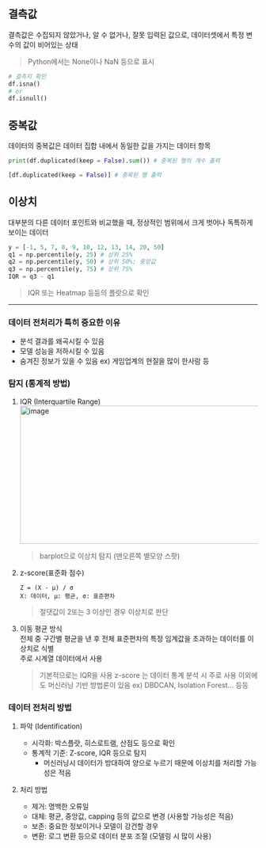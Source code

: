 ## 결측값
결측값은 수집되지 않았거나, 알 수 없거나, 잘못 입력된 값으로, 데이터셋에서 특정 변수의 값이 비어있는 상태
> Python에서는 None이나 NaN 등으로 표시
```python
# 결측지 확인
df.isna()
# or
df.isnull()
```

## 중복값
데이터의 중복값은 데이터 집합 내에서 동일한 값을 가지는 데이터 항목
```python
print(df.duplicated(keep = False).sum()) # 중복된 행의 개수 출력

[df.duplicated(keep = False)] # 중목된 행 출력
```

## 이상치
대부분의 다른 데이터 포인트와 비교했을 때, 정상적인 범위에서 크게 벗어나 독특하게 보이는 데이터
   ```python
   y = [-1, 5, 7, 8, 9, 10, 12, 13, 14, 20, 50]
   q1 = np.percentile(y, 25) # 상위 25%
   q2 = np.percentile(y, 50) # 상위 50%; 중앙값
   q3 = np.percentile(y, 75) # 상위 75%
   IQR = q3 - q1
   ```
> IQR 또는 Heatmap 등등의 플랏으로 확인

---

### 데이터 전처리가 특히 중요한 이유
- 분석 결과를 왜곡시킬 수 있음
- 모델 성능을 저하시킬 수 있음
- 숨겨진 정보가 있을 수 있음 ex) 게임업계의 현질을 많이 한사람 등

### 탐지 (통계적 방법)
1. IQR (Interquartile Range)
   <img width="637" height="279" alt="image" src="https://github.com/user-attachments/assets/4a9aa970-7d7c-46a6-a046-c0fa0f8664d6" />
   > barplot으로 이상치 탐지 (맨오른쪽 별모양 스팟)
   
2. z-score(표준화 점수)
   ```
   Z = (X - μ) / σ​
   X: 데이터, μ: 평균, σ: 표준편차
   ```
   > 절댓값이 2또는 3 이상인 경우 이상치로 판단

3. 이동 평균 방식  
   전체 중 구간별 평균을 낸 후 전체 표준편차의 특정 임계값을 초과하는 데이터를 이상치로 식별  
    주로 시계열 데이터에서 사용

   > 기본적으로는 IQR을 사용
   > z-score 는 데이터 통계 분석 시 주로 사용
   > 이외에도 머신러닝 기반 방법론이 있음 ex) DBDCAN, Isolation Forest... 등등

### 데이터 전처리 방법
1. 파악 (Identification)  
   - 시각화: 박스플랏, 히스로트램, 산점도 등으로 확인
   - 통계적 기준: Z-score, IQR 등으로 탐지
       - 머신러닝시 데이터가 방대하여 양으로 누르기 때문에 이상치를 처리할 가능성은 적음

2. 처리 방법
   - 제거: 명백한 오류일 
   - 대체: 평균, 중앙값, capping 등의 값으로 변경 (사용할 가능성은 적음)
   - 보존: 중요한 정보이거나 모델이 강건할 경우
   - 변환: 로그 변환 등으로 데이터 분포 조절 (모델링 시 많이 사용)
